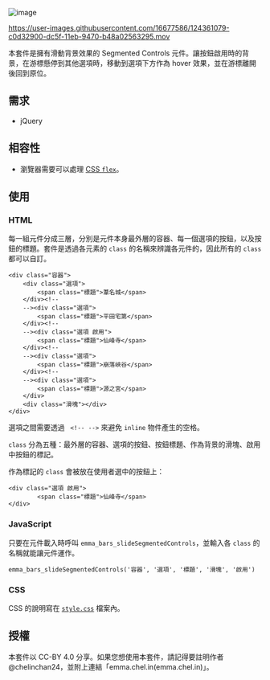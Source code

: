 ![image](https://i.imgur.com/h0Tb91c.png)  

https://user-images.githubusercontent.com/16677586/124361079-c0d32900-dc5f-11eb-9470-b48a02563295.mov

本套件是擁有滑動背景效果的 Segmented Controls 元件。讓按鈕啟用時的背景，在游標懸停到其他選項時，移動到選項下方作為 hover 效果，並在游標離開後回到原位。

## 需求
- jQuery

## 相容性
- 瀏覽器需要可以處理 [CSS `flex`](https://developer.mozilla.org/en-US/docs/Web/CSS/flex#browser_compatibility)。

## 使用
### HTML
每一組元件分成三層，分別是元件本身最外層的容器、每一個選項的按鈕，以及按鈕的標題。套件是透過各元素的 `class` 的名稱來辨識各元件的，因此所有的 `class` 都可以自訂。
```
<div class="容器">
    <div class="選項">
        <span class="標題">葦名城</span>
    </div><!--
    --><div class="選項">
        <span class="標題">平田宅第</span>
    </div><!--
    --><div class="選項 啟用">
        <span class="標題">仙峰寺</span>
    </div><!--
    --><div class="選項">
        <span class="標題">崩落峽谷</span>
    </div><!--
    --><div class="選項">
        <span class="標題">源之宮</span>
    </div>
    <div class="滑塊"></div>
</div>
```
選項之間需要透過 ` <!-- -->` 來避免 `inline` 物件產生的空格。  

`class` 分為五種：最外層的容器、選項的按鈕、按鈕標題、作為背景的滑塊、啟用中按鈕的標記。  
  
作為標記的 `class` 會被放在使用者選中的按鈕上：
```
<div class="選項 啟用">
        <span class="標題">仙峰寺</span>
</div>
```
### JavaScript
只要在元件載入時呼叫 `emma_bars_slideSegmentedControls`，並輸入各 `class` 的名稱就能讓元件運作。
```
emma_bars_slideSegmentedControls('容器', '選項', '標題', '滑塊', '啟用')
```
### CSS
CSS 的說明寫在 [`style.css`](https://github.com/chelinchan24/emma_bars_slide-segmented-controls/blob/master/style.css) 檔案內。

## 授權
本套件以 CC-BY 4.0 分享。如果您想使用本套件，請記得要註明作者 @chelinchan24，並附上連結「emma.chel.in(emma.chel.in)」。
